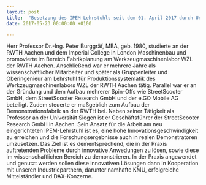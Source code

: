 ```yaml
---
layout: post
title:  "Besetzung des IPEM-Lehrstuhls seit dem 01. April 2017 durch Univ.-Prof. Dr.-Ing. Peter Burggräf"
date: 2017-05-23 00:00:00 +0100

---
```


Herr Professor Dr.-Ing. Peter Burggräf, MBA, geb. 1980, studierte an der RWTH Aachen und dem Imperial College in London Maschinenbau und promovierte im Bereich Fabrikplanung am Werkzeugmaschinenlabor WZL der RWTH Aachen. Anschließend war er mehrere Jahre als wissenschaftlicher Mitarbeiter und später als Gruppenleiter und Oberingenieur am Lehrstuhl für Produktionssystematik des Werkzeugmaschinenlabors WZL der RWTH Aachen tätig. Parallel war er an der Gründung und dem Aufbau mehrerer Spin-Offs wie StreetScooter GmbH, dem StreetScooter Research GmbH und der e.GO Mobile AG beteiligt. Zudem steuerte er maßgeblich zum Aufbau der Demonstrationsfabrik an der RWTH bei. Neben seiner Tätigkeit als Professor an der Universität Siegen ist er Geschäftsführer der StreetScooter Research GmbH in Aachen. Sein Ansatz für die Arbeit am neu eingerichteten IPEM-Lehrstuhl ist es, eine hohe Innovationsgeschwindigkeit zu erreichen und die Forschungsergebnisse auch in realen Demonstratoren umzusetzen. Das Ziel ist es dementsprechend, die in der Praxis auftretenden Probleme durch innovative Anwedungen zu lösen, sowie diese im wissenschaftlichen Bereich zu demonstrieren. In der Praxis angewendet und genutzt werden sollen diese innovativen Lösungen dann in Kooperation mit unseren Industriepartnern, darunter namhafte KMU, erfolgreiche Mittelständler und DAX-Konzerne.
